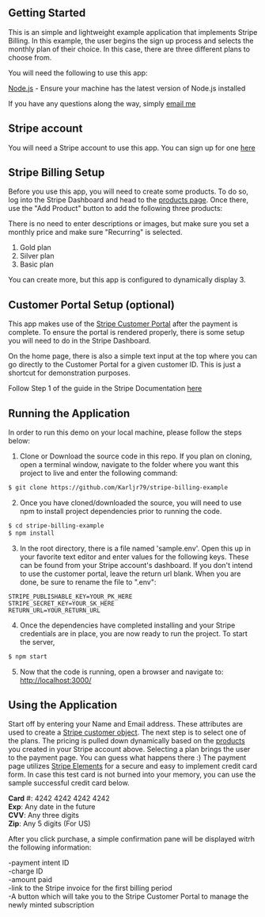## Getting Started

This is an simple and lightweight example application that implements Stripe Billing.  In this example, the user begins the sign up process and selects the monthly plan of their choice.  In this case, there are three different plans to choose from.  

You will need the following to use this app:

[Node.js](https://nodejs.org/en/) - Ensure your machine has the latest version of Node.js installed

If you have any questions along the way, simply [email me](mailto:karljr79@gmail.com)

## Stripe account

You will need a Stripe account to use this app.  You can sign up for one [here](https://dashboard.stripe.com/register)

## Stripe Billing Setup

Before you use this app, you will need to create some products.  To do so, log into the Stripe Dashboard and head to the [products page](https://dashboard.stripe.com/test/products).  Once there, use the "Add Product" button to add the following three products:

There is no need to enter descriptions or images, but make sure you set a monthly price and make sure "Recurring" is selected.  

1. Gold plan
2. Silver plan 
3. Basic plan

You can create more, but this app is configured to dynamically display 3.

## Customer Portal Setup (optional)

This app makes use of the [Stripe Customer Portal](https://stripe.com/docs/billing/subscriptions/customer-portal) after the payment is complete.  To ensure the portal is rendered properly, there is some setup you will need to do in the Stripe Dashboard.  

On the home page, there is also a simple text input at the top where you can go directly to the Customer Portal for a given customer ID.  This is just a shortcut for demonstration purposes.  

Follow Step 1 of the guide in the Stripe Documentation [here](https://stripe.com/docs/billing/subscriptions/integrating-customer-portal#configure)

## Running the Application

In order to run this demo on your local machine, please follow the steps below:

1. Clone or Download the source code in this repo. If you plan on cloning, open a terminal window, navigate to the folder where you want this project to live and enter the following command:
```bash
$ git clone https://github.com/Karljr79/stripe-billing-example
```

2. Once you have cloned/downloaded the source, you will need to use npm to install project dependencies prior to running the code.  
```bash
$ cd stripe-billing-example
$ npm install
```

3. In the root directory, there is a file named 'sample.env'. Open this up in your favorite text editor and enter values for the following keys. These can be found from your Stripe account's dashboard.  If you don't intend to use the customer portal, leave the return url blank. When you are done, be sure to rename the file to ".env":
```
STRIPE_PUBLISHABLE_KEY=YOUR_PK_HERE
STRIPE_SECRET_KEY=YOUR_SK_HERE
RETURN_URL=YOUR_RETURN_URL
```

4. Once the dependencies have completed installing and your Stripe credentials are in place, you are now ready to run the project.  To start the server,
```bash
$ npm start
```

5. Now that the code is running, open a browser and navigate to: [http://localhost:3000/](http://127.0.0.1:3000/)

## Using the Application

Start off by entering your Name and Email address.  These attributes are used to create a [Stripe customer object](https://stripe.com/docs/api/customers/object).  The next step is to select one of the plans.  The pricing is pulled down dynamically based on the [products](https://stripe.com/docs/api/products/object) you created in your Stripe account above.  Selecting a plan brings the user to the payment page.  You can guess what happens there :) The payment page utilizes [Stripe Elements](https://stripe.com/docs/stripe-js) for a secure and easy to implement credit card form.  In case this test card is not burned into your memory, you can use the sample successful credit card below.  

__Card__ #: 4242 4242 4242 4242  
__Exp__: Any date in the future  
__CVV__: Any three digits  
__Zip__: Any 5 digits (For US)  

After you click purchase, a simple confirmation pane will be displayed witrh the following information:

-payment intent ID  
-charge ID  
-amount paid  
-link to the Stripe invoice for the first billing period  
-A button which will take you to the Stripe Customer Portal to manage the newly minted subscription  


